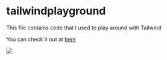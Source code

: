 # tailwindplayground

This file contains code that  I used to play around with Tailwind

You can check it out at [here](https://play.tailwindcss.com/X1O2uEvCle)


![](https://github.com/veldakarimi/tailwindplayground/blob/main/image.png)
